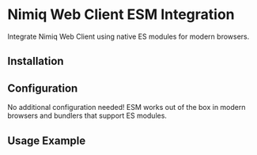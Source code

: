 # Nimiq Web Client ESM Integration

Integrate Nimiq Web Client using native ES modules for modern browsers.

## Installation

<!--@include: ./_installation.md-->

## Configuration

No additional configuration needed! ESM works out of the box in modern browsers and bundlers that support ES modules.

## Usage Example

<!--@include: ../_demo.web.md-->
